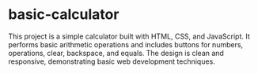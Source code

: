 # basic-calculator
This project is a simple calculator built with HTML, CSS, and JavaScript. It performs basic arithmetic operations and includes buttons for numbers, operations, clear, backspace, and equals. The design is clean and responsive, demonstrating basic web development techniques.
